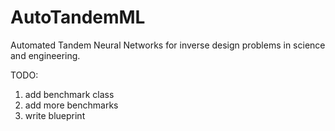 # AutoTandemML
Automated Tandem Neural Networks for inverse design problems in science and engineering.

TODO:
1. add benchmark class
2. add more benchmarks
3. write blueprint

